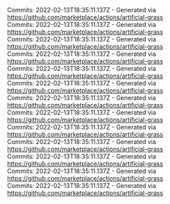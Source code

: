 Commits: 2022-02-13T18:35:11.137Z - Generated via https://github.com/marketplace/actions/artificial-grass
<br>
Commits: 2022-02-13T18:35:11.137Z - Generated via https://github.com/marketplace/actions/artificial-grass
<br>
Commits: 2022-02-13T18:35:11.137Z - Generated via https://github.com/marketplace/actions/artificial-grass
<br>
Commits: 2022-02-13T18:35:11.137Z - Generated via https://github.com/marketplace/actions/artificial-grass
<br>
Commits: 2022-02-13T18:35:11.137Z - Generated via https://github.com/marketplace/actions/artificial-grass
<br>
Commits: 2022-02-13T18:35:11.137Z - Generated via https://github.com/marketplace/actions/artificial-grass
<br>
Commits: 2022-02-13T18:35:11.137Z - Generated via https://github.com/marketplace/actions/artificial-grass
<br>
Commits: 2022-02-13T18:35:11.137Z - Generated via https://github.com/marketplace/actions/artificial-grass
<br>
Commits: 2022-02-13T18:35:11.137Z - Generated via https://github.com/marketplace/actions/artificial-grass
<br>
Commits: 2022-02-13T18:35:11.137Z - Generated via https://github.com/marketplace/actions/artificial-grass
<br>
Commits: 2022-02-13T18:35:11.137Z - Generated via https://github.com/marketplace/actions/artificial-grass
<br>
Commits: 2022-02-13T18:35:11.137Z - Generated via https://github.com/marketplace/actions/artificial-grass
<br>
Commits: 2022-02-13T18:35:11.137Z - Generated via https://github.com/marketplace/actions/artificial-grass
<br>
